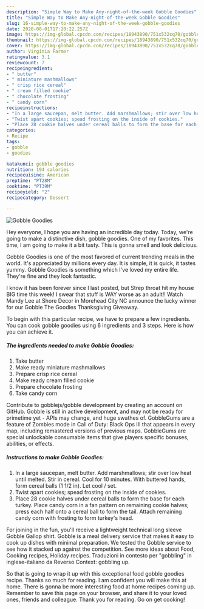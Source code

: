 ```yaml
---
description: "Simple Way to Make Any-night-of-the-week Gobble Goodies"
title: "Simple Way to Make Any-night-of-the-week Gobble Goodies"
slug: 16-simple-way-to-make-any-night-of-the-week-gobble-goodies
date: 2020-08-01T17:20:22.257Z
image: https://img-global.cpcdn.com/recipes/18943890/751x532cq70/gobble-goodies-recipe-main-photo.jpg
thumbnail: https://img-global.cpcdn.com/recipes/18943890/751x532cq70/gobble-goodies-recipe-main-photo.jpg
cover: https://img-global.cpcdn.com/recipes/18943890/751x532cq70/gobble-goodies-recipe-main-photo.jpg
author: Virginia Farmer
ratingvalue: 3.1
reviewcount: 7
recipeingredient:
- " butter"
- " miniature mashmallows"
- " crisp rice cereal"
- " cream filled cookie"
- " chocolate frosting"
- " candy corn"
recipeinstructions:
- "In a large saucepan, melt butter. Add marshmallows; stir over low heat until melted. Stir in cereal. Cool for 10 minutes. With buttered hands, form cereal balls (1 1/2 in).  Let cool / set."
- "Twist apart cookies; spead frosting on the inside of cookies."
- "Place 28 cookie halves under cereal balls to form the base for each turkey. Place candy corn in a fan pattern on remaining cookie halves; press each half onto a cereal ball to form the tail. Attach remaining candy corn with frosting to form turkey&#39;s head."
categories:
- Recipe
tags:
- gobble
- goodies

katakunci: gobble goodies 
nutrition: 194 calories
recipecuisine: American
preptime: "PT28M"
cooktime: "PT39M"
recipeyield: "2"
recipecategory: Dessert

---
```



![Gobble Goodies](https://img-global.cpcdn.com/recipes/18943890/751x532cq70/gobble-goodies-recipe-main-photo.jpg)

Hey everyone, I hope you are having an incredible day today. Today, we're going to make a distinctive dish, gobble goodies. One of my favorites. This time, I am going to make it a bit tasty. This is gonna smell and look delicious.

Gobble Goodies is one of the most favored of current trending meals in the world. It's appreciated by millions every day. It is simple, it is quick, it tastes yummy. Gobble Goodies is something which I've loved my entire life. They're fine and they look fantastic.

I know it has been forever since I last posted, but Strep throat hit my house BIG time this week! I swear that stuff is WAY worse as an adult!! Watch Mandy Lee at Shore Decor in Morehead City NC announce the lucky winner for our Gobble The Goodies Thanksgiving Giveaway.


To begin with this particular recipe, we have to prepare a few ingredients. You can cook gobble goodies using 6 ingredients and 3 steps. Here is how you can achieve it.

<!--inarticleads1-->

##### The ingredients needed to make Gobble Goodies:

1. Take  butter
1. Make ready  miniature mashmallows
1. Prepare  crisp rice cereal
1. Make ready  cream filled cookie
1. Prepare  chocolate frosting
1. Take  candy corn


Contribute to gobblejs/gobble development by creating an account on GitHub. Gobble is still in active development, and may not be ready for primetime yet - APIs may change, and huge swathes of. GobbleGums are a feature of Zombies mode in Call of Duty: Black Ops III that appears in every map, including remastered versions of previous maps. GobbleGums are special unlockable consumable items that give players specific bonuses, abilities, or effects. 

<!--inarticleads2-->

##### Instructions to make Gobble Goodies:

1. In a large saucepan, melt butter. Add marshmallows; stir over low heat until melted. Stir in cereal. Cool for 10 minutes. With buttered hands, form cereal balls (1 1/2 in).  Let cool / set.
1. Twist apart cookies; spead frosting on the inside of cookies.
1. Place 28 cookie halves under cereal balls to form the base for each turkey. Place candy corn in a fan pattern on remaining cookie halves; press each half onto a cereal ball to form the tail. Attach remaining candy corn with frosting to form turkey&#39;s head.


For joining in the fun, you&#39;ll receive a lightweight technical long sleeve Gobble Gallop shirt. Gobble is a meal delivery service that makes it easy to cook up dishes with minimal preparation. We tested the Gobble service to see how it stacked up against the competition. See more ideas about Food, Cooking recipes, Holiday recipes. Traduzioni in contesto per &#34;gobbling&#34; in inglese-italiano da Reverso Context: gobbling up. 

So that is going to wrap it up with this exceptional food gobble goodies recipe. Thanks so much for reading. I am confident you will make this at home. There is gonna be more interesting food at home recipes coming up. Remember to save this page on your browser, and share it to your loved ones, friends and colleague. Thank you for reading. Go on get cooking!
